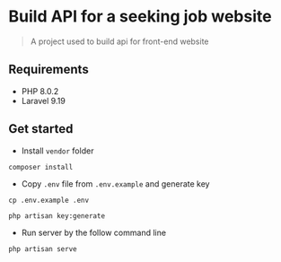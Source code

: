 # Build API for a seeking job website
 > A project used to build api for front-end website
## Requirements
- PHP  8.0.2
- Laravel 9.19
## Get started
- Install ```vendor``` folder
```shell
composer install
```
- Copy ```.env``` file from ```.env.example``` and generate key 
```shell
cp .env.example .env
```
```shell
php artisan key:generate
```
- Run server by the follow command line
```shell
php artisan serve
```

